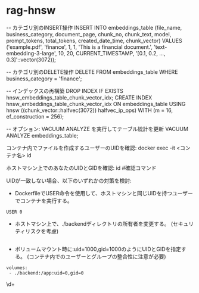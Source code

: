 # rag-hnsw

-- カテゴリ別のINSERT操作
INSERT INTO embeddings_table (file_name, business_category, document_page, chunk_no, chunk_text, model, prompt_tokens, total_tokens, created_date_time, chunk_vector)
VALUES ('example.pdf', 'finance', 1, 1, 'This is a financial document.', 'text-embedding-3-large', 10, 20, CURRENT_TIMESTAMP, '[0.1, 0.2, ..., 0.3]'::vector(3072));

-- カテゴリ別のDELETE操作
DELETE FROM embeddings_table
WHERE business_category = 'finance';

-- インデックスの再構築
DROP INDEX IF EXISTS hnsw_embeddings_table_chunk_vector_idx;
CREATE INDEX hnsw_embeddings_table_chunk_vector_idx ON embeddings_table
USING hnsw ((chunk_vector::halfvec(3072)) halfvec_ip_ops)
WITH (m = 16, ef_construction = 256);

-- オプション: VACUUM ANALYZE を実行してテーブル統計を更新
VACUUM ANALYZE embeddings_table;


コンテナ内でファイルを作成するユーザーのUIDを確認:
docker exec -it <コンテナ名> id

ホストマシン上でのあなたのUIDとGIDを確認:
id #確認コマンド

UIDが一致しない場合、以下のいずれかの対策を検討:
 - DockerfileでUSER命令を使用して、ホストマシンと同じUIDを持つユーザーでコンテナを実行する。
```
USER 0
```
 - ホストマシン上で、./backendディレクトリの所有者を変更する。 (セキュリティリスクを考慮)
```

```
 - ボリュームマウント時に:uid=1000,gid=1000のようにUIDとGIDを指定する。 (コンテナ内でのユーザーとグループの整合性に注意が必要)
 ```
volumes:
  - ./backend:/app:uid=0,gid=0
 ```

\d+

